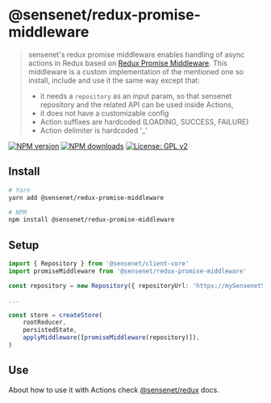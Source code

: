# @sensenet/redux-promise-middleware

> sensenet's redux promise middleware enables handling of async actions in Redux based on [Redux Promise Middleware](https://github.com/pburtchaell/redux-promise-middleware). This middleware is a custom implementation of the mentioned one so install, include and use it the same way except that:
>
> - it needs a `repository` as an input param, so that sensenet repository and the related API can be used inside Actions,
> - it does not have a customizable config
> - Action suffixes are hardcoded (LOADING, SUCCESS, FAILURE)
> - Action delimiter is hardcoded '\_'

[![NPM version](https://img.shields.io/npm/v/@sensenet/redux-promise-middleware.svg?style=flat)](https://www.npmjs.com/package/@sensenet/redux-promise-middleware)
[![NPM downloads](https://img.shields.io/npm/dt/@sensenet/redux-promise-middleware.svg?style=flat)](https://www.npmjs.com/package/@sensenet/redux-promise-middleware)
[![License: GPL v2](https://img.shields.io/badge/License-GPL%20v2-blue.svg)](https://www.gnu.org/licenses/old-licenses/gpl-2.0.en.html)

## Install

```bash
# Yarn
yarn add @sensenet/redux-promise-middleware

# NPM
npm install @sensenet/redux-promise-middleware
```

## Setup

```Typescript
import { Repository } from '@sensenet/client-core'
import promiseMiddleware from '@sensenet/redux-promise-middleware'

const repository = new Repository({ repositoryUrl: 'https://mySensenetSite.com' }, async () => ({ ok: true } as any))

...

const store = createStore(
    rootReducer,
    persistedState,
    applyMiddleware([promiseMiddleware(repository)]),
)
```

## Use

About how to use it with Actions check [@sensenet/redux](https://github.com/SenseNet/sn-client/tree/master/packages/sn-redux) docs.
